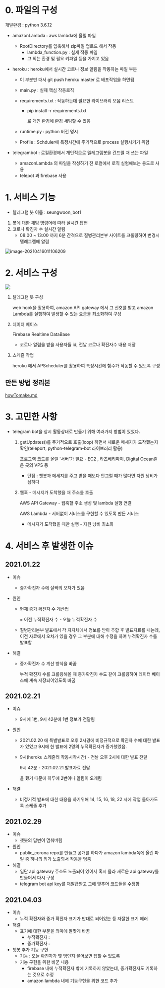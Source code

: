 # 0. 파일의 구성

개발환경 : python 3.6.12

- amazonLambda : aws lambda에 올릴 파일

  - RootDirectory를 압축해서 zip파일 업로드 해서 작동
    - lambda_function.py : 실제 작동 파일
    - 그 외는 환경 및 필요 키파일 등을 가지고 있음

- heroku : heroku에서 실시간 코로나 정보 알림을 작동하는 파일 부분

  - 이 부분만 때서 git push heroku master 로 배포작업을 하면됨

  - main.py : 실제 핵심 작동로직

  - requirements.txt : 작동하는데 필요한 라이브러리 모음 리스트

    - pip install -r requirements.txt 

      로 개인 환경에 환경 세팅할 수 있음

  - runtime.py : python 버전 명시

  - Profile : Schduler에 특정시간에 주기적으로 process 실행시키기 위함

- telegrambot : 로컬환경에서 개인적으로 텔레그램봇을 건드릴 때 쓰는 파일

  - amazonLambda 의 파일을 작성하기 전 로컬에서 로직 실험해보는 용도로 사용
  - telepot 과 firebase 사용



# 1. 서비스 기능 

- 텔레그램 봇 이름 : seungwoon_bot1

1. 봇에 대한 채팅 명령어에 따라 실시간 답변
2. 코로나 확진자 수 실시간 알림
   - 08:00 ~ 13:00 까지 6분 간격으로 질병관리본부 사이트를 크롤링하여 변경시 텔레그램에 알림

![image-20210416011106209](readme.assets/image-20210416011106209.png)

# 2. 서비스 구성

![](readme.assets/serviceArchitecture.png)

1. 텔레그램 봇 구성

   web hook을 활용하여, amazon API gateway 에서 그 신호를 받고 amazon Lambda를 실행하여 발생할 수 있는 요금을 최소화하여 구성

2. 데이터 베이스

   Firebase Realtime DataBase

   - 코로나 알림을 받을 사용자들 id, 전날 코로나 확진자수 내용 저장

3. 스케쥴 작업

   heroku 에서 APScheduler를 활용하여 특정시간에 함수가 작동할 수 있도록 구성

## 만든 방법 정리본

[howTomake.md](https://github.com/swhan9404/public_telegram_corona/blob/master/howToMake.md)



# 3. 고민한 사항

- telegram bot을 상시 활동상태로 만들기 위해 여러가지 방법이 있었다. 

  1. getUpdates()를 주기적으로 호출(loop) 하면서 새로운 메세지가 도착했는지 확인(teleport, python-telegram-bot 라이브러리 활용)

     프로그램 코드를 올릴 '서버'가 필요 - EC2 , 라즈베리파이, Digital Ocean같은 곳의 VPS 등

     - 단점 : 챗봇과 메세지를 주고 받을 때보다 안그럴 때가 많다면 자원 낭비가 심하다

  2. 웹훅 - 메시지가 도착했을 때 주소를 호출

     AWS API Gateway - 웹훅할 주소 생성 및 lambda 실행 연결

     AWS Lambda - 서버없이 서비스를 구현할 수 있도록 만든 서비스

     - 메시지가 도착했을 때만 실행 - 자원 낭비 최소화



# 4. 서비스 후 발생한 이슈

## 2021.01.22 

- 이슈

  - 증가확진자 수에 살짝의 오차가 있음

- 원인

  - 현재 증가 확진자 수 계산법

    = 이전 누적확진자 수 - 오늘 누적확진자 수

  - 질병관리본부 발표에서 각 지자체에서 정보를 받아 추합 후 발표자료를 내는데, 이전 자료에서 오차가 있을 경우 그 부분에 대해 수정을 하여 누적확진자 수를 발표함

- 해결

  - 증가확진자 수 계산 방식을 바꿈

    누적 확진자 수를 크롤링해올 때 증가확진자 수도  같이 크롤링하여 데이터 베이스에 계속 저장되어있도록 바꿈

## 2021.02.21

- 이슈

  - 9시에 1번, 9시 42분에 1번 정보가 전달됨

- 원인

  - 2021.02.20 에 특별발표로 오후 2시경에 비정규적으로 확진자 수에 대한 발표가 있었고 9시에 한 발표에 2명의 누적확진자가 증가했었음.

  - 9시(heroku 스케줄러 작동시작시간) - 전날 오후 2시에 대한 발표 전달

    9시 42분 - 2021.02.21 발표자료 전달

    을 했기 때문에 하루에 2번이나 알림이 오게됨

- 해결

  - 비정기적 발표에 대한 대응을 하기위해  14, 15, 16, 18, 22 시에 작업 돌아가도록 스케줄 추가

## 2021.02.29

- 이슈
  - 챗봇의 답변이 멈춰버림
- 원인
  - public_corona repo를 만들고 공개를 하다가 amazon lambda쪽에 올린 파일 중 하나의 키가 노출되서 작동을 멈춤
- 해결
  - 일단 api gateway 주소도 노출되어 있어서 혹시 몰라 새로운 api gateway를 만들어서 다시 구성
  - telegram bot api key를 재발급받고 그에 맞추어 코드들을 수정함



## 2021.04.03

- 이슈
  - 누적 확진자와 증가 확진자 표기가 반대로 되어있는 등 자잘한 표기 에러
- 해결
  - 표기에 대한 부분을 의미에 알맞게 바꿈
    - 누적확진자 : 
    - 증가확진자 :
- 챗봇 추가 기능 구현
  - 기능 : 오늘 확진자가 몇 명인지 물어보면 답할 수 있도록
  - 기능 구현을 위한 바꾼 내용
    - firebase 내에 누적확진자 밖에 기록하지 않았는데, 증가확진자도 기록하는 것으로 수정
    - amazon lambda 내에 기능구현을 위한 코드 추가